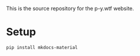 This is the source repository for the p-y.wtf website.

# Setup

```
pip install mkdocs-material

```
